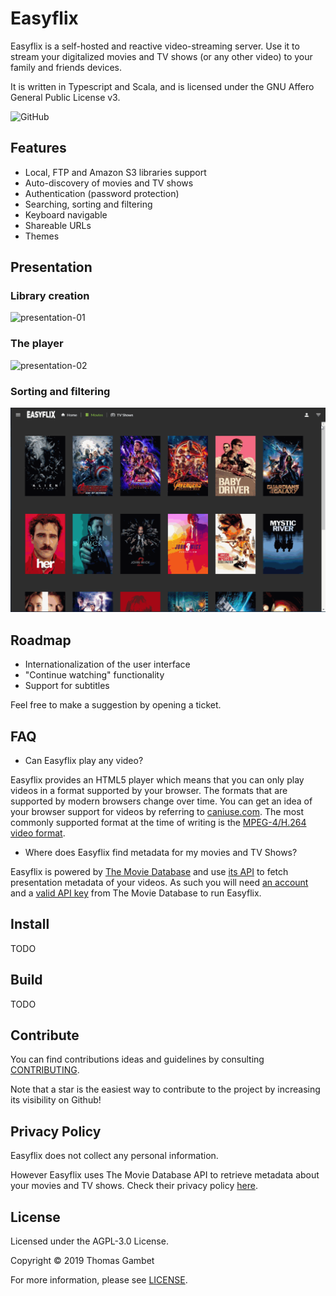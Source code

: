 # Easyflix

Easyflix is a self-hosted and reactive video-streaming server. Use it to stream your digitalized movies and TV shows (or any other video) to your family and friends devices.

It is written in Typescript and Scala, and is licensed under the GNU Affero General Public License v3.

![GitHub](https://img.shields.io/github/license/tgambet/easyflix.svg?color=green&style=flat-square)

## Features

* Local, FTP and Amazon S3 libraries support
* Auto-discovery of movies and TV shows
* Authentication (password protection)
* Searching, sorting and filtering
* Keyboard navigable
* Shareable URLs
* Themes

## Presentation

### Library creation

![presentation-01](https://raw.githubusercontent.com/easyflix/easyflix-assets/master/gifs/presentation-01-library.gif)

### The player

![presentation-02](https://raw.githubusercontent.com/easyflix/easyflix-assets/master/gifs/presentation-02-player.gif)

### Sorting and filtering

![presentation-03](https://raw.githubusercontent.com/easyflix/easyflix-assets/master/gifs/presentation-03-filters.gif)

## Roadmap

* Internationalization of the user interface
* "Continue watching" functionality
* Support for subtitles

Feel free to make a suggestion by opening a ticket.

## FAQ

* Can Easyflix play any video?

Easyflix provides an HTML5 player which means that you can only play videos in a format supported by your browser. The formats that are supported by modern browsers change over time. You can get an idea of your browser support for videos by referring to [caniuse.com](https://caniuse.com/#search=video). The most commonly supported format at the time of writing is the [MPEG-4/H.264 video format](https://caniuse.com/#feat=mpeg4).

* Where does Easyflix find metadata for my movies and TV Shows?

Easyflix is powered by [The Movie Database](https://www.themoviedb.org/) and use [its API](https://developers.themoviedb.org) to fetch presentation metadata of your videos. As such you will need [an account](https://www.themoviedb.org/account/signup) and a [valid API key](https://www.themoviedb.org/settings/api) from The Movie Database to run Easyflix.

## Install

TODO

## Build

TODO

## Contribute

You can find contributions ideas and guidelines by consulting [CONTRIBUTING](https://github.com/tgambet/easyflix/blob/master/CONTRIBUTING.md).

Note that a star is the easiest way to contribute to the project by increasing its visibility on Github!

## Privacy Policy

Easyflix does not collect any personal information. 

However Easyflix uses The Movie Database API to retrieve metadata about your movies and TV shows. Check their privacy policy [here](https://www.themoviedb.org/privacy-policy).

## License

Licensed under the AGPL-3.0 License.

Copyright © 2019 Thomas Gambet

For more information, please see [LICENSE](https://github.com/tgambet/easyflix/blob/master/LICENSE).
